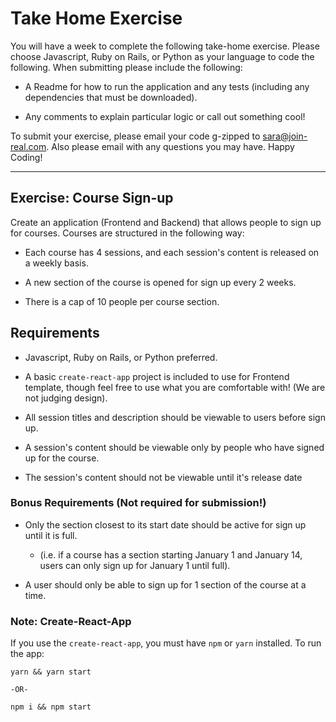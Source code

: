 # Take Home Exercise
You will have a week to complete the following take-home exercise. Please choose Javascript, Ruby on Rails, or Python as your language to code the following. When submitting please include the following:

* A Readme for how to run the application and any tests (including any dependencies that must be downloaded).

* Any comments to explain particular logic or call out something cool!


To submit your exercise, please email your code g-zipped to [sara@join-real.com](mailto:sara@join-real.com). Also please email with any questions you may have. Happy Coding!

---

## Exercise: Course Sign-up
Create an application (Frontend and Backend) that allows people to sign up for courses. Courses are structured in the following way: 

*  Each course has 4 sessions, and each session's content is released on a weekly basis. 

* A new section of the course is opened for sign up every 2 weeks.

* There is a cap of 10 people per course section.


## Requirements
* Javascript, Ruby on Rails, or Python preferred.

* A basic `create-react-app` project is included to use for Frontend template, though feel free to use what you are comfortable with! (We are not judging design).

* All session titles and description should be viewable to users before sign up.

* A session's content should be viewable only by people who have signed up for the course. 

* The session's content should not be viewable until it's release date

### Bonus Requirements (Not required for submission!)
* Only the section closest to its start date should be active for sign up until it is full. 
    * (i.e. if a course has a section starting January 1 and January 14, users can only sign up for January 1 until full).

* A user should only be able to sign up for 1 section of the course at a time.

### Note: Create-React-App
If you use the `create-react-app`, you must have `npm` or `yarn` installed. To run the app:
```
yarn && yarn start

-OR-

npm i && npm start 
```

